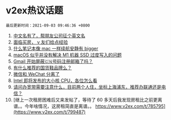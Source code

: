 # v2ex热议话题

`最后更新时间：2021-09-03 09:46:36 +0800`

1. [中文名有了，帮朋友公司征个英文名](https://www.v2ex.com/t/799400)
1. [面临买房， v 友们给点经验](https://www.v2ex.com/t/799444)
1. [什么笔记本像 mac 一样续航安静有 bigger](https://www.v2ex.com/t/799472)
1. [macOS 似乎并没有解决 M1 机器 SSD 过度写入的问题](https://www.v2ex.com/t/799384)
1. [Gmail 开始屏蔽🇨🇳号码注册邮箱了吗？](https://www.v2ex.com/t/799435)
1. [有什么推荐的国货鞋品牌么？](https://www.v2ex.com/t/799396)
1. [微信和 WeChat 分离了](https://www.v2ex.com/t/799546)
1. [Intel 即将发布的大小核 CPU，各位怎么看](https://www.v2ex.com/t/799413)
1. [请问办宽带需要注意什么，目前两个人住，坐标上海浦东，推荐办联通还是电信？](https://www.v2ex.com/t/799390)
1. [继上一次租房困难后又来发帖了，等待了 60 多天后我发现房租比之前更离谱。。今年啥情况，这房租简直是离谱。。
https://www.v2ex.com/t/785795](https://www.v2ex.com/t/799487)

